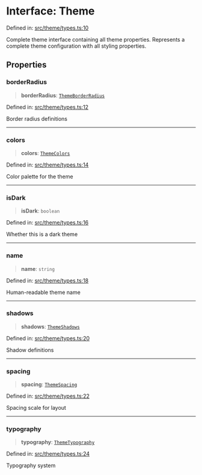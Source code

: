 # Interface: Theme

Defined in: [src/theme/types.ts:10](https://github.com/Nick2bad4u/Uptime-Watcher/blob/8a1973382d5fe14c52996ecda381894eb7ecd4a6/src/theme/types.ts#L10)

Complete theme interface containing all theme properties.
Represents a complete theme configuration with all styling properties.

## Properties

### borderRadius

> **borderRadius**: [`ThemeBorderRadius`](ThemeBorderRadius.md)

Defined in: [src/theme/types.ts:12](https://github.com/Nick2bad4u/Uptime-Watcher/blob/8a1973382d5fe14c52996ecda381894eb7ecd4a6/src/theme/types.ts#L12)

Border radius definitions

***

### colors

> **colors**: [`ThemeColors`](ThemeColors.md)

Defined in: [src/theme/types.ts:14](https://github.com/Nick2bad4u/Uptime-Watcher/blob/8a1973382d5fe14c52996ecda381894eb7ecd4a6/src/theme/types.ts#L14)

Color palette for the theme

***

### isDark

> **isDark**: `boolean`

Defined in: [src/theme/types.ts:16](https://github.com/Nick2bad4u/Uptime-Watcher/blob/8a1973382d5fe14c52996ecda381894eb7ecd4a6/src/theme/types.ts#L16)

Whether this is a dark theme

***

### name

> **name**: `string`

Defined in: [src/theme/types.ts:18](https://github.com/Nick2bad4u/Uptime-Watcher/blob/8a1973382d5fe14c52996ecda381894eb7ecd4a6/src/theme/types.ts#L18)

Human-readable theme name

***

### shadows

> **shadows**: [`ThemeShadows`](ThemeShadows.md)

Defined in: [src/theme/types.ts:20](https://github.com/Nick2bad4u/Uptime-Watcher/blob/8a1973382d5fe14c52996ecda381894eb7ecd4a6/src/theme/types.ts#L20)

Shadow definitions

***

### spacing

> **spacing**: [`ThemeSpacing`](ThemeSpacing.md)

Defined in: [src/theme/types.ts:22](https://github.com/Nick2bad4u/Uptime-Watcher/blob/8a1973382d5fe14c52996ecda381894eb7ecd4a6/src/theme/types.ts#L22)

Spacing scale for layout

***

### typography

> **typography**: [`ThemeTypography`](ThemeTypography.md)

Defined in: [src/theme/types.ts:24](https://github.com/Nick2bad4u/Uptime-Watcher/blob/8a1973382d5fe14c52996ecda381894eb7ecd4a6/src/theme/types.ts#L24)

Typography system
